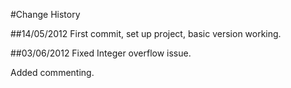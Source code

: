 #Change History

##14/05/2012
First commit, set up project, basic version working.

##03/06/2012
Fixed Integer overflow issue.

Added commenting.
